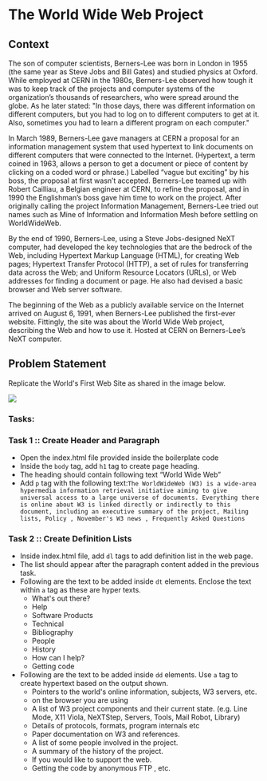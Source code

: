 # The World Wide Web Project

## Context
The son of computer scientists, Berners-Lee was born in London in 1955 (the same year as Steve Jobs and Bill Gates) and studied physics at Oxford. While employed at CERN in the 1980s, Berners-Lee observed how tough it was to keep track of the projects and computer systems of the organization’s thousands of researchers, who were spread around the globe. As he later stated: "In those days, there was different information on different computers, but you had to log on to different computers to get at it. Also, sometimes you had to learn a different program on each computer."

In March 1989, Berners-Lee gave managers at CERN a proposal for an information management system that used hypertext to link documents on different computers that were connected to the Internet. (Hypertext, a term coined in 1963, allows a person to get a document or piece of content by clicking on a coded word or phrase.) Labelled “vague but exciting” by his boss, the proposal at first wasn’t accepted. Berners-Lee teamed up with Robert Cailliau, a Belgian engineer at CERN, to refine the proposal, and in 1990 the Englishman’s boss gave him time to work on the project. After originally calling the project Information Management, Berners-Lee tried out names such as Mine of Information and Information Mesh before settling on WorldWideWeb.

By the end of 1990, Berners-Lee, using a Steve Jobs-designed NeXT computer, had developed the key technologies that are the bedrock of the Web, including Hypertext Markup Language (HTML), for creating Web pages; Hypertext Transfer Protocol (HTTP), a set of rules for transferring data across the Web; and Uniform Resource Locators (URLs), or Web addresses for finding a document or page. He also had devised a basic browser and Web server software.

The beginning of the Web as a publicly available service on the Internet arrived on August 6, 1991, when Berners-Lee published the first-ever website. Fittingly, the site was about the World Wide Web project, describing the Web and how to use it. Hosted at CERN on Berners-Lee’s NeXT computer.

## Problem Statement
Replicate the World's First Web Site as shared in the image below.

![](./The-World-Wide-Web-project.png)

### Tasks:

### Task 1 :: Create Header and Paragraph

- Open the index.html file provided inside the boilerplate code​
- Inside the `body` tag, add `h1` tag to create page heading.​
- The heading should contain following text “World Wide Web”​
- Add  `p` tag with the following text:​`The WorldWideWeb (W3) is a wide-area hypermedia information retrieval initiative aiming to give universal access to a large universe of documents. Everything there is online about W3 is linked directly or indirectly to this document, including an executive summary of the project, Mailing lists, Policy , November's W3 news , Frequently Asked Questions`

### Task 2 :: Create Definition Lists
- Inside index.html file, add `dl` tags to add definition list in the web page.​
- The list should appear after the paragraph content added in the previous task.​
- Following are the text to be added inside `dt` elements. Enclose the text within `a` tag as these are hyper texts.​
    - What's out there?​
    - Help​
    - Software Products​
    - Technical​
    - Bibliography​
    - People​
    - History​
    - How can I help?​
    - Getting code
- Following are the text to be added inside `dd` elements. Use `a` tag to create hypertext based on the output shown.​
    - Pointers to the world's online information, subjects, W3 servers, etc.​
    - on the browser you are using​
    - A list of W3 project components and their current state. (e.g. Line Mode, X11 Viola, NeXTStep, Servers, Tools, Mail Robot, Library)​
    - Details of protocols, formats, program internals etc​
    - Paper documentation on W3 and references.​
    - A list of some people involved in the project.​
    - A summary of the history of the project.​
    - If you would like to support the web.​
    - Getting the code by anonymous FTP , etc.​


